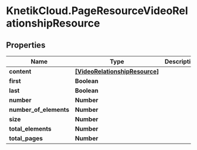 # KnetikCloud.PageResourceVideoRelationshipResource

## Properties
Name | Type | Description | Notes
------------ | ------------- | ------------- | -------------
**content** | [**[VideoRelationshipResource]**](VideoRelationshipResource.md) |  | [optional] 
**first** | **Boolean** |  | [optional] 
**last** | **Boolean** |  | [optional] 
**number** | **Number** |  | [optional] 
**number_of_elements** | **Number** |  | [optional] 
**size** | **Number** |  | [optional] 
**total_elements** | **Number** |  | [optional] 
**total_pages** | **Number** |  | [optional] 


